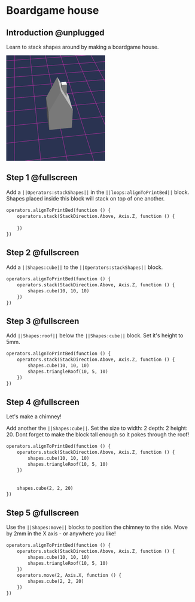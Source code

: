# Boardgame house

## Introduction @unplugged

Learn to stack shapes around by making a boardgame house.


![Make a heart shape](/docs/static/examples/boardgame-house/project-image.png)

## Step 1 @fullscreen
Add a ``||Operators:stackShapes||`` in the ``||loops:alignToPrintBed||`` block.  Shapes placed inside this block will stack on top of one another.


```blocks
operators.alignToPrintBed(function () {
    operators.stack(StackDirection.Above, Axis.Z, function () {
    
    })
})
```


## Step 2 @fullscreen

Add a ``||Shapes:cube||`` to the ``||Operators:stackShapes||`` block.

```blocks
operators.alignToPrintBed(function () {
    operators.stack(StackDirection.Above, Axis.Z, function () {  
        shapes.cube(10, 10, 10)
    })
})
```

## Step 3 @fullscreen

Add ``||Shapes:roof||`` below the  ``||Shapes:cube||`` block. Set it's height to 5mm.

```blocks
operators.alignToPrintBed(function () {
    operators.stack(StackDirection.Above, Axis.Z, function () {  
        shapes.cube(10, 10, 10)
        shapes.triangleRoof(10, 5, 10)
    })
})
```



## Step 4 @fullscreen

Let's make a chimney!

Add another the ``||Shapes:cube||``.
Set the size to width: 2 depth: 2 height: 20.  Dont forget to make the block tall enough so it pokes through the roof!

```blocks
operators.alignToPrintBed(function () {
    operators.stack(StackDirection.Above, Axis.Z, function () {
        shapes.cube(10, 10, 10)
        shapes.triangleRoof(10, 5, 10)
    })


    shapes.cube(2, 2, 20)
})
```

## Step 5 @fullscreen
Use the ``||Shapes:move||`` blocks to position the chimney to the side.  Move by 2mm in the X axis - or anywhere you like!


```blocks
operators.alignToPrintBed(function () {
    operators.stack(StackDirection.Above, Axis.Z, function () {
        shapes.cube(10, 10, 10)
        shapes.triangleRoof(10, 5, 10)
    })
    operators.move(2, Axis.X, function () {
        shapes.cube(2, 2, 20)
    })
})
```

